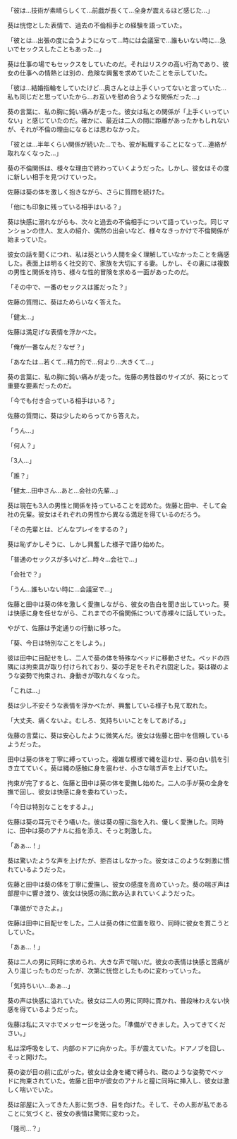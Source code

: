 「彼は…技術が素晴らしくて…前戯が長くて…全身が震えるほど感じた…」

葵は恍惚とした表情で、過去の不倫相手との経験を語っていた。

「彼とは…出張の度に会うようになって…時には会議室で…誰もいない時に…急いでセックスしたこともあった…」

葵は仕事の場でもセックスをしていたのだ。それはリスクの高い行為であり、彼女の仕事への情熱とは別の、危険な興奮を求めていたことを示していた。

「彼は…結婚指輪をしていたけど…奥さんとは上手くいってないと言っていた…私も同じだと思っていたから…お互いを慰め合うような関係だった…」

葵の言葉に、私の胸に鈍い痛みが走った。彼女は私との関係が「上手くいっていない」と感じていたのだ。確かに、最近は二人の間に距離があったかもしれないが、それが不倫の理由になるとは思わなかった。

「彼とは…半年くらい関係が続いた…でも、彼が転職することになって…連絡が取れなくなった…」

葵の不倫関係は、様々な理由で終わっていくようだった。しかし、彼女はその度に新しい相手を見つけていった。

佐藤は葵の体を激しく抱きながら、さらに質問を続けた。

「他にも印象に残っている相手はいる？」

葵は快感に溺れながらも、次々と過去の不倫相手について語っていった。同じマンションの住人、友人の紹介、偶然の出会いなど、様々なきっかけで不倫関係が始まっていた。

彼女の話を聞くにつれ、私は葵という人間を全く理解していなかったことを痛感した。表面上は明るく社交的で、家族を大切にする妻。しかし、その裏には複数の男性と関係を持ち、様々な性的冒険を求める一面があったのだ。

「その中で、一番のセックスは誰だった？」

佐藤の質問に、葵はためらいなく答えた。

「健太…」

佐藤は満足げな表情を浮かべた。

「俺が一番なんだ？なぜ？」

「あなたは…若くて…精力的で…何より…大きくて…」

葵の言葉に、私の胸に鈍い痛みが走った。佐藤の男性器のサイズが、葵にとって重要な要素だったのだ。

「今でも付き合っている相手はいる？」

佐藤の質問に、葵は少しためらってから答えた。

「うん…」

「何人？」

「3人…」

「誰？」

「健太…田中さん…あと…会社の先輩…」

葵は現在も3人の男性と関係を持っていることを認めた。佐藤と田中、そして会社の先輩。彼女はそれぞれの男性から異なる満足を得ているのだろう。

「その先輩とは、どんなプレイをするの？」

葵は恥ずかしそうに、しかし興奮した様子で語り始めた。

「普通のセックスが多いけど…時々…会社で…」

「会社で？」

「うん…誰もいない時に…会議室で…」

佐藤と田中は葵の体を激しく愛撫しながら、彼女の告白を聞き出していった。葵は快感に身を任せながら、これまでの不倫関係について赤裸々に話していった。

やがて、佐藤は予定通りの行動に移った。

「葵、今日は特別なことをしよう。」

彼は田中に目配せをし、二人で葵の体を特殊なベッドに移動させた。ベッドの四隅には拘束具が取り付けられており、葵の手足をそれぞれ固定した。葵は磔のような姿勢で拘束され、身動きが取れなくなった。

「これは…」

葵は少し不安そうな表情を浮かべたが、興奮している様子も見て取れた。

「大丈夫、痛くないよ。むしろ、気持ちいいことをしてあげる。」

佐藤の言葉に、葵は安心したように微笑んだ。彼女は佐藤と田中を信頼しているようだった。

田中は葵の体を丁寧に縛っていった。複雑な模様で縄を這わせ、葵の白い肌を引き立てていく。葵は縄の感触に身を震わせ、小さな喘ぎ声を上げていた。

拘束が完了すると、佐藤と田中は葵の体を愛撫し始めた。二人の手が葵の全身を撫で回し、彼女は快感に身を委ねていった。

「今日は特別なことをするよ。」

佐藤は葵の耳元でそう囁いた。彼は葵の膣に指を入れ、優しく愛撫した。同時に、田中は葵のアナルに指を添え、そっと刺激した。

「あぁ…！」

葵は驚いたような声を上げたが、拒否はしなかった。彼女はこのような刺激に慣れているようだった。

佐藤と田中は葵の体を丁寧に愛撫し、彼女の感度を高めていった。葵の喘ぎ声は部屋中に響き渡り、彼女は快感の渦に飲み込まれていくようだった。

「準備ができたよ。」

佐藤は田中に目配せをした。二人は葵の体に位置を取り、同時に彼女を貫こうとしていた。

「あぁ…！」

葵は二人の男に同時に求められ、大きな声で喘いだ。彼女の表情は快感と苦痛が入り混じったものだったが、次第に恍惚としたものに変わっていった。

「気持ちいい…あぁ…」

葵の声は快感に溢れていた。彼女は二人の男に同時に貫かれ、普段味わえない快感を得ているようだった。

佐藤は私にスマホでメッセージを送った。「準備ができました。入ってきてください。」

私は深呼吸をして、内部のドアに向かった。手が震えていた。ドアノブを回し、そっと開けた。

葵の姿が目の前に広がった。彼女は全身を縄で縛られ、磔のような姿勢でベッドに拘束されていた。佐藤と田中が彼女のアナルと膣に同時に挿入し、彼女は激しく喘いでいた。

葵は部屋に入ってきた人影に気づき、目を向けた。そして、その人影が私であることに気づくと、彼女の表情は驚愕に変わった。

「隆司…？」